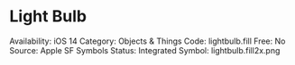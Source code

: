 # Light Bulb

Availability: iOS 14
Category: Objects & Things
Code: lightbulb.fill
Free: No
Source: Apple SF Symbols
Status: Integrated
Symbol: lightbulb.fill2x.png